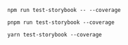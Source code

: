 ```shell renderer="common" language="js" packageManager="npm"
npm run test-storybook -- --coverage
```

```shell renderer="common" language="js" packageManager="pnpm"
pnpm run test-storybook --coverage
```

```shell renderer="common" language="js" packageManager="yarn"
yarn test-storybook --coverage
```

